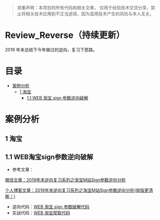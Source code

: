 > 郑重声明：本项目的所有代码和相关文章， 仅用于经验技术交流分享，禁止将相关技术应用到不正当途径，因为滥用技术产生的风险与本人无关。

# Review_Reverse（持续更新）

2019 年末总结下今年做过的逆向，复习下思路。

# 目录

- [案例分析](#案例分析)
  - [1 淘宝](#1-淘宝)
    - [1.1 WEB 淘宝 sign 参数逆向破解](#1.1-WEB淘宝sign参数逆向破解)

# 案例分析

## 1 淘宝

## 1.1 WEB淘宝sign参数逆向破解

- 参考文章：

[微信文章：2019年末逆向复习系列之淘宝M站Sign参数逆向分析](https://mp.weixin.qq.com/s?__biz=MzIzOTQzNDIyOA==&mid=100000296&idx=1&sn=bcb858c0b4f8f460d5cd6433965b9339&chksm=692b62b35e5ceba597b830ca4d7451b709c31c2aaa84351888ae7c5d82c68ef740cc53b4eb79&scene=0&xtrack=1&key=a089b840afa72487c5c947dd508eadd32a992303f4ecd2e171ce6677361f96b52daadccce30cb283e1639dffb4aa7b6c8aa6d499d0b1dd2af982b26ffd444c11bd5d07b6fd9c58e822fc2d7e77941498&ascene=1&uin=MjE5NTExNzYxMA%3D%3D&devicetype=Windows+10&version=62070158&lang=zh_CN&pass_ticket=vdb3234iVj%2FTN%2FTiZH4WfOoiCpc5yB%2FlSEc2AQtost8B7g3si%2B4YtP%2Bp6RRNb7Mc)

[个人博客文章：2019年末逆向复习系列之淘宝M站Sign参数逆向分析(排版更清晰！)](https://cloudcrawler.club/tao-bao-m-zhan-sign-can-shu-ni-xiang-fen-xi.html)
- 逆向代码：[WEB 淘宝 sign 参数破解代码](https://github.com/lateautumn4lin/Review_Reverse/blob/master/tb/m_tb.py)
- 实战代码：[WEB 淘宝爬取代码](https://github.com/lateautumn4lin/Review_Reverse/blob/master/tb/m_tb_example.py)

